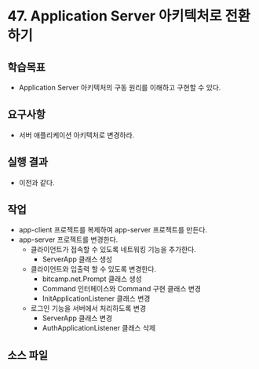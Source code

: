 # 47. Application Server 아키텍처로 전환하기

## 학습목표

- Application Server 아키텍처의 구동 원리를 이해하고 구현할 수 있다.

## 요구사항

- 서버 애플리케이션 아키텍처로 변경하라.

## 실행 결과

- 이전과 같다.

## 작업

- app-client 프로젝트를 복제하여 app-server 프로젝트를 만든다.
- app-server 프로젝트를 변경한다.
  - 클라이언트가 접속할 수 있도록 네트워킹 기능을 추가한다.
    - ServerApp 클래스 생성
  - 클라이언트와 입출력 할 수 있도록 변경한다.
    - bitcamp.net.Prompt 클래스 생성
    - Command 인터페이스와 Command 구현 클래스 변경
    - InitApplicationListener 클래스 변경
  - 로그인 기능을 서버에서 처리하도록 변경
    - ServerApp 클래스 변경
    - AuthApplicationListener 클래스 삭제


## 소스 파일

